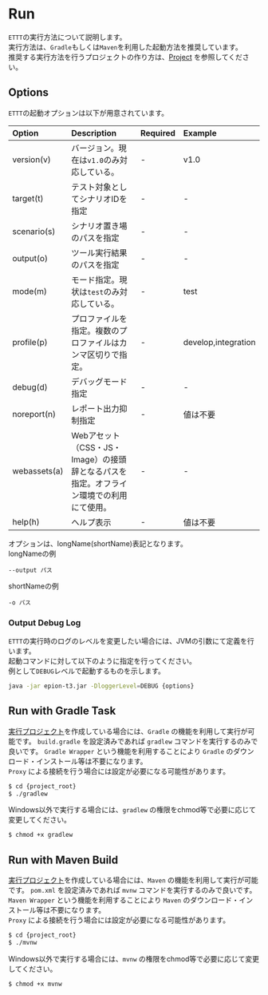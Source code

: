 # Run

`ETTT`の実行方法について説明します。  
実行方法は、`Gradle`もしくは`Maven`を利用した起動方法を推奨しています。  
推奨する実行方法を行うプロジェクトの作り方は、[Project](pages/use/build.md) を参照してください。

## Options

`ETTT`の起動オプションは以下が用意されています。

|Option|Description|Required|Example|
|:---|:---|:---|:---|
|version(v)|バージョン。現在は`v1.0`のみ対応している。|-|v1.0|
|target(t)|テスト対象としてシナリオIDを指定|-|-|
|scenario(s)|シナリオ置き場のパスを指定|-|-|
|output(o)|ツール実行結果のパスを指定|-|-|
|mode(m)|モード指定。現状は`test`のみ対応している。|-|test|
|profile(p)|プロファイルを指定。複数のプロファイルはカンマ区切りで指定。|-|develop,integration|
|debug(d)|デバッグモード指定|-|-|
|noreport(n)|レポート出力抑制指定|-|値は不要|
|webassets(a)|Webアセット（CSS・JS・Image）の接頭辞となるパスを指定。オフライン環境での利用にて使用。|-|-|
|help(h)|ヘルプ表示|-|値は不要|

オプションは、longName(shortName)表記となります。  
longNameの例
```
--output パス
```

shortNameの例
```
-o パス
```

### Output Debug Log

`ETTT`の実行時のログのレベルを変更したい場合には、JVMの引数にて定義を行います。  
起動コマンドに対して以下のように指定を行ってください。  
例として`DEBUG`レベルで起動するものを示します。

```bash
java -jar epion-t3.jar -DloggerLevel=DEBUG {options}
```

## Run with Gradle Task

[実行プロジェクト](pages/use/build.md)を作成している場合には、`Gradle` の機能を利用して実行が可能です。
`build.gradle` を設定済みであれば `gradlew` コマンドを実行するのみで良いです。
`Gradle Wrapper` という機能を利用することにより `Gradle` のダウンロード・インストール等は不要になります。  
`Proxy` による接続を行う場合には設定が必要になる可能性があります。

```bash
$ cd {project_root}
$ ./gradlew
```

Windows以外で実行する場合には、`gradlew` の権限をchmod等で必要に応じて変更してください。

```bash
$ chmod +x gradlew
```

## Run with Maven Build

[実行プロジェクト](pages/use/build.md)を作成している場合には、`Maven` の機能を利用して実行が可能です。
`pom.xml` を設定済みであれば `mvnw` コマンドを実行するのみで良いです。
`Maven Wrapper` という機能を利用することにより `Maven` のダウンロード・インストール等は不要になります。  
`Proxy` による接続を行う場合には設定が必要になる可能性があります。

```bash
$ cd {project_root}
$ ./mvnw
```

Windows以外で実行する場合には、`mvnw` の権限をchmod等で必要に応じて変更してください。

```bash
$ chmod +x mvnw
```
